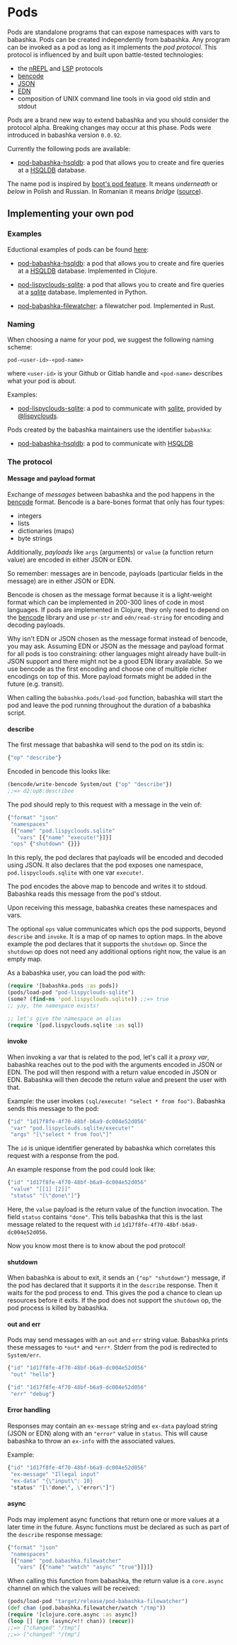 # Pods

Pods are standalone programs that can expose namespaces with vars to
babashka. Pods can be created independently from babashka. Any program can be
invoked as a pod as long as it implements the _pod protocol_. This protocol is
influenced by and built upon battle-tested technologies:

- the [nREPL](https://nrepl.org/) and [LSP](https://microsoft.github.io/language-server-protocol/) protocols
- [bencode](https://en.wikipedia.org/wiki/Bencode)
- [JSON](https://www.json.org/json-en.html)
- [EDN](https://github.com/edn-format/edn)
- composition of UNIX command line tools in via good old stdin and stdout

Pods are a brand new way to extend babashka and you should consider the protocol
alpha. Breaking changes may occur at this phase. Pods were introduced in
babashka version `0.0.92`.

Currently the following pods are available:

- [pod-babashka-hsqldb](https://github.com/borkdude/pod-babashka-hsqldb): a pod
  that allows you to create and fire queries at a
  [HSQLDB](http://www.hsqldb.org/) database.

The name pod is inspired by [boot's pod
feature](https://github.com/boot-clj/boot/wiki/Pods). It means _underneath_ or
_below_ in Polish and Russian. In Romanian it means _bridge_
([source](https://en.wiktionary.org/wiki/pod)).

## Implementing your own pod

### Examples

Eductional examples of pods can be found [here](../examples/pods):

- [pod-babashka-hsqldb](../examples/pods/pod-babashka-hsqldb): a pod that allows
  you to create and fire queries at a [HSQLDB](http://www.hsqldb.org/)
  database. Implemented in Clojure.

- [pod-lispyclouds-sqlite](../examples/pods/pod-lispyclouds-sqlite): a pod that
  allows you to create and fire queries at a [sqlite](https://www.sqlite.org/)
  database. Implemented in Python.

- [pod-babashka-filewatcher](../examples/pods/pod-babashka-filewatcher): a
  filewatcher pod. Implemented in Rust.

### Naming

When choosing a name for your pod, we suggest the following naming scheme:

```
pod-<user-id>-<pod-name>
```

where `<user-id>` is your Github or Gitlab handle and `<pod-name>` describes
what your pod is about.

Examples:

- [pod-lispyclouds-sqlite](../examples/pods/pod-lispyclouds-sqlite): a pod to
  communicate with [sqlite](https://www.sqlite.org/), provided by
  [@lispyclouds](https://github.com/lispyclouds).

Pods created by the babashka maintainers use the identifier `babashka`:

- [pod-babashka-hsqldb](https://github.com/borkdude/pod-babashka-hsqldb): a pod
  to communicate with [HSQLDB](http://www.hsqldb.org/)

### The protocol

#### Message and payload format

Exchange of _messages_ between babashka and the pod happens in the
[bencode](https://en.wikipedia.org/wiki/Bencode) format. Bencode is a bare-bones
format that only has four types:

- integers
- lists
- dictionaries (maps)
- byte strings

Additionally, _payloads_ like `args` (arguments) or `value` (a function return
value) are encoded in either JSON or EDN.

So remember: messages are in bencode, payloads (particular fields in the
message) are in either JSON or EDN.

Bencode is chosen as the message format because it is a light-weight format
which can be implemented in 200-300 lines of code in most languages. If pods are
implemented in Clojure, they only need to depend on the
[bencode](https://github.com/nrepl/bencode) library and use `pr-str` and
`edn/read-string` for encoding and decoding payloads.

Why isn't EDN or JSON chosen as the message format instead of bencode, you may
ask.  Assuming EDN or JSON as the message and payload format for all pods is too
constraining: other languages might already have built-in JSON support and there
might not be a good EDN library available. So we use bencode as the first
encoding and choose one of multiple richer encodings on top of this. More
payload formats might be added in the future (e.g. transit).

When calling the `babashka.pods/load-pod` function, babashka will start the pod
and leave the pod running throughout the duration of a babashka script.

#### describe

The first message that babashka will send to the pod on its stdin is:

``` clojure
{"op" "describe"}
```

Encoded in bencode this looks like:

``` clojure
(bencode/write-bencode System/out {"op" "describe"})
;;=> d2:op8:describee
```

The pod should reply to this request with a message in the vein of:

``` clojure
{"format" "json"
 "namespaces"
 [{"name" "pod.lispyclouds.sqlite"
   "vars" [{"name" "execute!"}]}]
 "ops" {"shutdown" {}}}
```

In this reply, the pod declares that payloads will be encoded and decoded using
JSON. It also declares that the pod exposes one namespace,
`pod.lispyclouds.sqlite` with one var `execute!`.

The pod encodes the above map to bencode and writes it to stdoud. Babashka reads
this message from the pod's stdout.

Upon receiving this message, babashka creates these namespaces and vars.

The optional `ops` value communicates which ops the pod supports, beyond
`describe` and `invoke`. It is a map of op names to option maps. In the above
example the pod declares that it supports the `shutdown` op. Since the
`shutdown` op does not need any additional options right now, the value is an
empty map.

As a babashka user, you can load the pod with:

``` clojure
(require '[babashka.pods :as pods])
(pods/load-pod "pod-lispyclouds-sqlite")
(some? (find-ns 'pod.lispyclouds.sqlite)) ;;=> true
;; yay, the namespace exists!

;; let's give the namespace an alias
(require '[pod.lispyclouds.sqlite :as sql])
```

#### invoke

When invoking a var that is related to the pod, let's call it a _proxy var_,
babashka reaches out to the pod with the arguments encoded in JSON or EDN. The
pod will then respond with a return value encoded in JSON or EDN. Babashka will
then decode the return value and present the user with that.

Example: the user invokes `(sql/execute! "select * from foo")`. Babashka sends
this message to the pod:

``` clojure
{"id" "1d17f8fe-4f70-48bf-b6a9-dc004e52d056"
 "var" "pod.lispyclouds.sqlite/execute!"
 "args" "[\"select * from foo\"]"
```

The `id` is unique identifier generated by babashka which correlates this
request with a response from the pod.

An example response from the pod could look like:

``` clojure
{"id" "1d17f8fe-4f70-48bf-b6a9-dc004e52d056"
 "value" "[[1] [2]]"
 "status" "[\"done\"]"}
```

Here, the `value` payload is the return value of the function invocation. The
field `status` contains `"done"`. This tells babashka that this is the last
message related to the request with `id` `1d17f8fe-4f70-48bf-b6a9-dc004e52d056`.

Now you know most there is to know about the pod protocol!

#### shutdown

When babashka is about to exit, it sends an `{"op" "shutdown"}` message, if the
pod has declared that it supports it in the `describe` response. Then it waits
for the pod process to end. This gives the pod a chance to clean up resources
before it exits. If the pod does not support the `shutdown` op, the pod process
is killed by babashka.

#### out and err

Pods may send messages with an `out` and `err` string value. Babashka prints
these messages to `*out*` and `*err*`. Stderr from the pod is redirected to
`System/err`.

``` clojure
{"id" "1d17f8fe-4f70-48bf-b6a9-dc004e52d056"
 "out" "hello"}
```

``` clojure
{"id" "1d17f8fe-4f70-48bf-b6a9-dc004e52d056"
 "err" "debug"}
```

#### Error handling

Responses may contain an `ex-message` string and `ex-data` payload string (JSON
or EDN) along with an `"error"` value in `status`. This will cause babashka to
throw an `ex-info` with the associated values.

Example:

``` clojure
{"id" "1d17f8fe-4f70-48bf-b6a9-dc004e52d056"
 "ex-message" "Illegal input"
 "ex-data" "{\"input\": 10}
 "status" "[\"done\", \"error\"]"}
```

#### async

Pods may implement async functions that return one or more values at a later
time in the future. Async functions must be declared as such as part of the
`describe` response message:

``` clojure
{"format" "json"
 "namespaces"
 [{"name" "pod.babashka.filewatcher"
   "vars" [{"name" "watch" "async" "true"}]}]}
```

When calling this function from babashka, the return value is a `core.async`
channel on which the values will be received:

``` clojure
(pods/load-pod "target/release/pod-babashka-filewatcher")
(def chan (pod.babashka.filewatcher/watch "/tmp"))
(require '[clojure.core.async :as async])
(loop [] (prn (async/<!! chan)) (recur))
;;=> ["changed" "/tmp"]
;;=> ["changed" "/tmp"]
```
